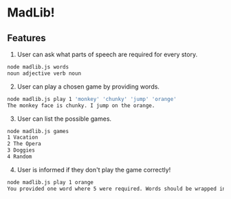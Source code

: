 # MadLib!

## Features

1. User can ask what parts of speech are required for every story.
  ```bash
  node madlib.js words
  noun adjective verb noun
  ```
2. User can play a chosen game by providing words.
  ```bash
  node madlib.js play 1 'monkey' 'chunky' 'jump' 'orange'
  The monkey face is chunky. I jump on the orange.
  ```
3. User can list the possible games.
  ```bash
  node madlib.js games
  1 Vacation
  2 The Opera
  3 Doggies
  4 Random
  ```
4. User is informed if they don't play the game correctly!
  ```bash
  node madlib.js play 1 orange
  You provided one word where 5 were required. Words should be wrapped in single quotes and separated by a space. Ie 'San Francisco' 'cheese'
  ```
